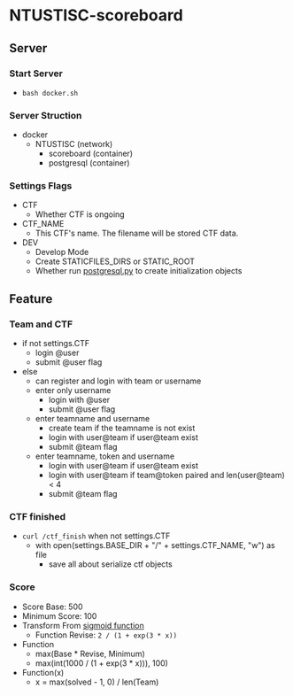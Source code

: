 # NTUSTISC-scoreboard

## Server
### Start Server
- `bash docker.sh`

### Server Struction
- docker
	- NTUSTISC (network)
		- scoreboard (container)
		- postgresql (container)

### Settings Flags
- CTF
	- Whether CTF is ongoing
- CTF_NAME
	- This CTF's name. The filename will be stored CTF data.
- DEV
	- Develop Mode
	- Create STATICFILES_DIRS or STATIC_ROOT
	- Whether run [postgresql.py](postgresql.py) to create initialization objects

## Feature
### Team and CTF
- if not settings.CTF
	- login @user
	- submit @user flag
- else
	- can register and login with team or username
	- enter only username
		- login with @user
		- submit @user flag
	- enter teamname and username
		- create team if the teamname is not exist
		- login with user@team if user@team exist
		- submit @team flag
	- enter teamname, token and username
		- login with user@team if user@team exist
		- login with user@team if team@token paired and len(user@team) < 4
		- submit @team flag

### CTF finished
- `curl /ctf_finish` when not settings.CTF
	- with open(settings.BASE_DIR + "/" + settings.CTF_NAME, "w") as file
		- save all about serialize ctf objects

### Score
- Score Base: 500
- Minimum Score: 100
- Transform From [sigmoid function](https://en.wikipedia.org/wiki/Sigmoid_function)
	- Function Revise: `2 / (1 + exp(3 * x))`
- Function
	- max(Base * Revise, Minimum)
	- max(int(1000 / (1 + exp(3 * x))), 100)
- Function(x)
	- x = max(solved - 1, 0) / len(Team)

